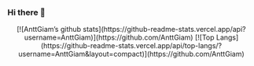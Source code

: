 ### Hi there 👋

<div id="Stats" align="center">
  [![AnttGiam’s github stats](https://github-readme-stats.vercel.app/api?username=AnttGiam)](https://github.com/AnttGiam)
  [![Top Langs](https://github-readme-stats.vercel.app/api/top-langs/?username=AnttGiam&layout=compact)](https://github.com/AnttGiam)
</div>

<!--
**AnttGiam/AnttGiam** is a ✨ _special_ ✨ repository because its `README.md` (this file) appears on your GitHub profile.

Here are some ideas to get you started:

- 🔭 I’m currently working on ...
- 🌱 I’m currently learning ...
- 👯 I’m looking to collaborate on ...
- 🤔 I’m looking for help with ...
- 💬 Ask me about ...
- 📫 How to reach me: ...
- 😄 Pronouns: ...
- ⚡ Fun fact: ...
-->
